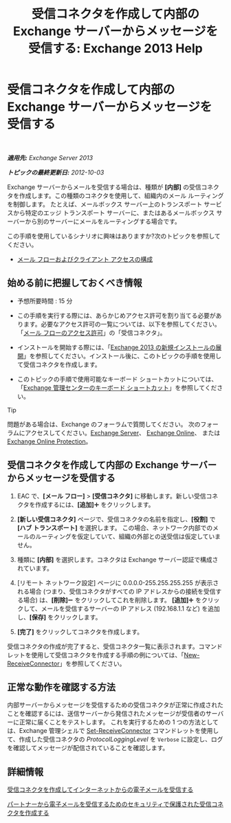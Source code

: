 ﻿---
title: '受信コネクタを作成して内部の Exchange サーバーからメッセージを受信する: Exchange 2013 Help'
TOCTitle: 受信コネクタを作成して内部の Exchange サーバーからメッセージを受信する
ms:assetid: 546cead9-7a2d-4332-a5f6-35343d56c619
ms:mtpsurl: https://technet.microsoft.com/ja-jp/library/JJ657448(v=EXCHG.150)
ms:contentKeyID: 49896253
ms.date: 04/24/2018
mtps_version: v=EXCHG.150
ms.translationtype: HT
---

# 受信コネクタを作成して内部の Exchange サーバーからメッセージを受信する

 

_**適用先:** Exchange Server 2013_

_**トピックの最終更新日:** 2012-10-03_

Exchange サーバーからメールを受信する場合は、種類が **\[内部\]** の受信コネクタを作成します。この種類のコネクタを使用して、組織内のメール ルーティングを制御します。 たとえば、メールボックス サーバー上のトランスポート サービスから特定のエッジ トランスポート サーバーに、またはあるメールボックス サーバーから別のサーバーにメールをルーティングする場合です。

この手順を使用しているシナリオに興味はありますか?次のトピックを参照してください。

  - [メール フローおよびクライアント アクセスの構成](configure-mail-flow-and-client-access-exchange-2013-help.md)

## 始める前に把握しておくべき情報

  - 予想所要時間 : 15 分

  - この手順を実行する際には、あらかじめアクセス許可を割り当てる必要があります。必要なアクセス許可の一覧については、以下を参照してください。「[メール フローのアクセス許可](mail-flow-permissions-exchange-2013-help.md)」の「受信コネクタ」。

  - インストールを開始する際には、「[Exchange 2013 の新規インストールの展開](deploy-a-new-installation-of-exchange-2013-exchange-2013-help.md)」を参照してください。インストール後に、このトピックの手順を使用して受信コネクタを作成します。

  - このトピックの手順で使用可能なキーボード ショートカットについては、「[Exchange 管理センターのキーボード ショートカット](keyboard-shortcuts-in-the-exchange-admin-center-exchange-online-protection-help.md)」を参照してください。


> [!TIP]
> 問題がある場合は、Exchange のフォーラムで質問してください。 次のフォーラムにアクセスしてください。<A href="https://go.microsoft.com/fwlink/p/?linkid=60612">Exchange Server</A>、 <A href="https://go.microsoft.com/fwlink/p/?linkid=267542">Exchange Online</A>、 または <A href="https://go.microsoft.com/fwlink/p/?linkid=285351">Exchange Online Protection</A>。



## 受信コネクタを作成して内部の Exchange サーバーからメッセージを受信する

1.  EAC で、**\[メール フロー\]** \> **\[受信コネクタ\]** に移動します。新しい受信コネクタを作成するには、**\[追加\]**![\[追加\] アイコン](images/JJ218640.c1e75329-d6d7-4073-a27d-498590bbb558(EXCHG.150).gif "[追加] アイコン") をクリックします。

2.  **\[新しい受信コネクタ\]** ページで、受信コネクタの名前を指定し、**\[役割\]** で **\[ハブ トランスポート\]** を選択します。 この場合、ネットワーク内部でのメールのルーティングを仮定していて、組織の外部との送受信は仮定していません。

3.  種類に **\[内部\]** を選択します。コネクタは Exchange サーバー認証で構成されています。

4.  \[リモート ネットワーク設定\] ページに 0.0.0.0-255.255.255.255 が表示される場合 (つまり、受信コネクタがすべての IP アドレスからの接続を受信する場合) は、**\[削除\]**![\[削除\] アイコン](images/Dd362328.479b6ced-8d64-4277-a725-f17fea202b28(EXCHG.150).gif "[削除] アイコン") をクリックしてこれを削除します。 **\[追加\]**![\[追加\] アイコン](images/JJ218640.c1e75329-d6d7-4073-a27d-498590bbb558(EXCHG.150).gif "[追加] アイコン") をクリックして、メールを受信するサーバーの IP アドレス (192.168.1.1 など) を追加し、**\[保存\]** をクリックします。

5.  **\[完了\]** をクリックしてコネクタを作成します。

受信コネクタの作成が完了すると、受信コネクタ一覧に表示されます。コマンドレットを使用して受信コネクタを作成する手順の例については、「[New-ReceiveConnector](https://technet.microsoft.com/ja-jp/library/bb125139\(v=exchg.150\))」を参照してください。

## 正常な動作を確認する方法

内部サーバーからメッセージを受信するための受信コネクタが正常に作成されたことを確認するには、送信サーバーから発信されたメッセージが受信者のサーバーに正常に届くことをテストします。 これを実行するための 1 つの方法としては、Exchange 管理シェルで [Set-ReceiveConnector](https://technet.microsoft.com/ja-jp/library/bb125140\(v=exchg.150\)) コマンドレットを使用して、作成した受信コネクタの *ProtocolLoggingLevel* を `Verbose` に設定し、ログを確認してメッセージが配信されていることを確認します。

## 詳細情報

[受信コネクタを作成してインターネットからの電子メールを受信する](create-a-receive-connector-to-receive-email-from-the-internet-exchange-2013-help.md)

[パートナーから電子メールを受信するためのセキュリティで保護された受信コネクタを作成する](create-a-secure-receive-connector-to-receive-email-from-a-partner-exchange-2013-help.md)

